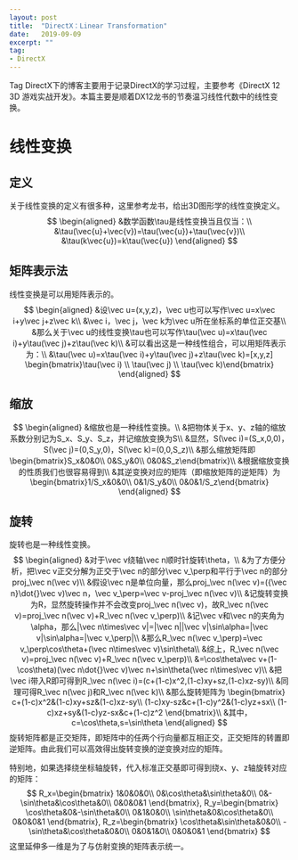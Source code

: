 ```yaml
---
layout: post
title:  "DirectX：Linear Transformation"
date:   2019-09-09
excerpt: ""
tag:
- DirectX
---
```


Tag DirectX下的博客主要用于记录DirectX的学习过程，主要参考《DirectX 12 3D 游戏实战开发》。本篇主要是顺着DX12龙书的节奏温习线性代数中的线性变换。

# 线性变换

## 定义

关于线性变换的定义有很多种，这里参考龙书，给出3D图形学的线性变换定义。
$$
\begin{aligned}
&数学函数\tau是线性变换当且仅当：\\
&\tau(\vec{u}+\vec{v})=\tau(\vec{u})+\tau(\vec{v})\\
&\tau(k\vec{u})=k\tau(\vec{u})
\end{aligned}
$$

## 矩阵表示法

线性变换是可以用矩阵表示的。
$$
\begin{aligned}
&设\vec u=(x,y,z)，\vec u也可以写作\vec u=x\vec i+y\vec j+z\vec k\\
&\vec i，\vec j，\vec k为\vec u所在坐标系的单位正交基\\
&那么关于\vec u的线性变换\tau也可以写作\tau(\vec u)=x\tau(\vec i)+y\tau(\vec j)+z\tau(\vec k)\\
&可以看出这是一种线性组合，可以用矩阵表示为：\\
&\tau(\vec u)=x\tau(\vec i)+y\tau(\vec j)+z\tau(\vec k)=[x,y,z]
\begin{bmatrix}\tau(\vec i) \\ \tau(\vec j) \\ \tau(\vec k)\end{bmatrix}
\end{aligned}
$$

## 缩放

$$
\begin{aligned}
&缩放也是一种线性变换。\\
&把物体关于x、y、z轴的缩放系数分别记为S_x、S_y、S_z，并记缩放变换为S\\
&显然，S(\vec i)=(S_x,0,0)，S(\vec j)=(0,S_y,0)，S(\vec k)=(0,0,S_z)\\
&那么缩放矩阵即\begin{bmatrix}S_x&0&0\\ 0&S_y&0\\ 0&0&S_z\end{bmatrix}\\
&根据缩放变换的性质我们也很容易得到\\
&其逆变换对应的矩阵（即缩放矩阵的逆矩阵）为
\begin{bmatrix}1/S_x&0&0\\ 0&1/S_y&0\\ 0&0&1/S_z\end{bmatrix}
\end{aligned}
$$

## 旋转

旋转也是一种线性变换。
$$
\begin{aligned}
&对于\vec v绕轴\vec n顺时针旋转\theta，\\
&为了方便分析，把\vec v正交分解为正交于\vec n的部分\vec v_\perp和平行于\vec n的部分proj_\vec n(\vec v)\\
&假设\vec n是单位向量，那么proj_\vec n(\vec v)=({\vec n}\dot{}\vec v)\vec n，\vec v_\perp=\vec v-proj_\vec n(\vec v)\\
&记旋转变换为R，显然旋转操作并不会改变proj_\vec n(\vec v)，故R_\vec n(\vec v)=proj_\vec n(\vec v)+R_\vec n(\vec v_\perp)\\
&记\vec v和\vec n的夹角为\alpha，那么|\vec n\times\vec v|=|\vec n||\vec v|\sin\alpha=|\vec v|\sin\alpha=|\vec v_\perp|\\
&那么R_\vec n(\vec v_\perp)=\vec v_\perp\cos\theta+(\vec n\times\vec v)\sin\theta\\
&综上，R_\vec n(\vec v)=proj_\vec n(\vec v)+R_\vec n(\vec v_\perp)\\
&=\cos\theta\vec v+(1-\cos\theta)(\vec n\dot{}\vec v)\vec n+\sin\theta(\vec n\times\vec v)\\
&把\vec i带入R即可得到R_\vec n(\vec i)=(c+(1-c)x^2,(1-c)xy+sz,(1-c)xz-sy)\\
&同理可得R_\vec n(\vec j)和R_\vec n(\vec k)\\
&那么旋转矩阵为
\begin{bmatrix}
c+(1-c)x^2&(1-c)xy+sz&(1-c)xz-sy\\
(1-c)xy-sz&c+(1-c)y^2&(1-c)yz+sx\\
(1-c)xz+sy&(1-c)yz-sx&c+(1-c)z^2
\end{bmatrix}\\
&其中，c=\cos\theta,s=\sin\theta
\end{aligned}
$$
旋转矩阵都是正交矩阵，即矩阵中的任两个行向量都互相正交，正交矩阵的转置即逆矩阵。由此我们可以高效得出旋转变换的逆变换对应的矩阵。

特别地，如果选择绕坐标轴旋转，代入标准正交基即可得到绕x、y、z轴旋转对应的矩阵：
$$
R_x=\begin{bmatrix}
1&0&0&0\\
0&\cos\theta&\sin\theta&0\\
0&-\sin\theta&\cos\theta&0\\
0&0&0&1
\end{bmatrix},
R_y=\begin{bmatrix}
\cos\theta&0&-\sin\theta&0\\
0&1&0&0\\
\sin\theta&0&\cos\theta&0\\
0&0&0&1
\end{bmatrix},
R_z=\begin{bmatrix}
\cos\theta&\sin\theta&0&0\\
-\sin\theta&\cos\theta&0&0\\
0&0&1&0\\
0&0&0&1
\end{bmatrix}
$$
这里延伸多一维是为了与仿射变换的矩阵表示统一。

